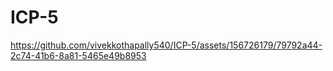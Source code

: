 # ICP-5


https://github.com/vivekkothapally540/ICP-5/assets/156726179/79792a44-2c74-41b6-8a81-5465e49b8953

